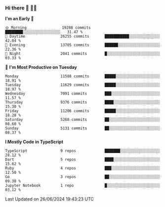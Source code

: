 ### Hi there 👋 🧑‍💻



<!--START_SECTION:waka-->
**I'm an Early 🐤** 

```text
🌞 Morning                19288 commits       ████████░░░░░░░░░░░░░░░░░   31.47 % 
🌆 Daytime                26255 commits       ███████████░░░░░░░░░░░░░░   42.84 % 
🌃 Evening                13705 commits       ██████░░░░░░░░░░░░░░░░░░░   22.36 % 
🌙 Night                  2041 commits        █░░░░░░░░░░░░░░░░░░░░░░░░   03.33 % 
```
📅 **I'm Most Productive on Tuesday** 

```text
Monday                   11588 commits       █████░░░░░░░░░░░░░░░░░░░░   18.91 % 
Tuesday                  11629 commits       █████░░░░░░░░░░░░░░░░░░░░   18.97 % 
Wednesday                7091 commits        ███░░░░░░░░░░░░░░░░░░░░░░   11.57 % 
Thursday                 9376 commits        ████░░░░░░░░░░░░░░░░░░░░░   15.30 % 
Friday                   11206 commits       █████░░░░░░░░░░░░░░░░░░░░   18.28 % 
Saturday                 5268 commits        ██░░░░░░░░░░░░░░░░░░░░░░░   08.60 % 
Sunday                   5131 commits        ██░░░░░░░░░░░░░░░░░░░░░░░   08.37 % 
```


**I Mostly Code in TypeScript** 

```text
TypeScript               9 repos             ███████░░░░░░░░░░░░░░░░░░   28.12 % 
Dart                     5 repos             ████░░░░░░░░░░░░░░░░░░░░░   15.62 % 
Ruby                     4 repos             ███░░░░░░░░░░░░░░░░░░░░░░   12.50 % 
Go                       3 repos             ██░░░░░░░░░░░░░░░░░░░░░░░   09.38 % 
Jupyter Notebook         1 repo              █░░░░░░░░░░░░░░░░░░░░░░░░   03.12 % 
```




 Last Updated on 26/06/2024 19:43:23 UTC
<!--END_SECTION:waka-->



